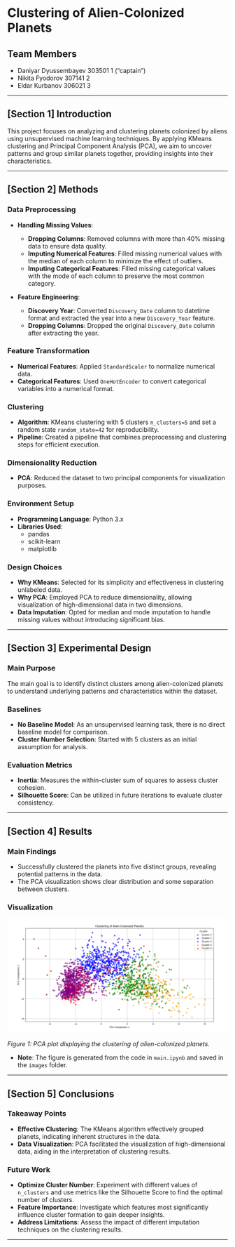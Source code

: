 # Clustering of Alien-Colonized Planets

## Team Members

- Daniyar Dyussembayev 303501 1 (“captain”)
- Nikita Fyodorov 307141 2
- Eldar Kurbanov 306021 3 
---

## [Section 1] Introduction

This project focuses on analyzing and clustering planets colonized by aliens using unsupervised machine learning techniques. By applying KMeans clustering and Principal Component Analysis (PCA), we aim to uncover patterns and group similar planets together, providing insights into their characteristics.

---

## [Section 2] Methods

### Data Preprocessing

- **Handling Missing Values**:
  - **Dropping Columns**: Removed columns with more than 40% missing data to ensure data quality.
  - **Imputing Numerical Features**: Filled missing numerical values with the median of each column to minimize the effect of outliers.
  - **Imputing Categorical Features**: Filled missing categorical values with the mode of each column to preserve the most common category.

- **Feature Engineering**:
  - **Discovery Year**: Converted `Discovery_Date` column to datetime format and extracted the year into a new `Discovery_Year` feature.
  - **Dropping Columns**: Dropped the original `Discovery_Date` column after extracting the year.

### Feature Transformation

- **Numerical Features**: Applied  `StandardScaler` to normalize numerical data.
- **Categorical Features**: Used `OneHotEncoder` to convert categorical variables into a numerical format.

### Clustering

- **Algorithm**: KMeans clustering with 5 clusters `n_clusters=5` and set a random state `random_state=42` for reproducibility.
- **Pipeline**: Created a pipeline that combines preprocessing and clustering steps for efficient execution.

### Dimensionality Reduction

- **PCA**: Reduced the dataset to two principal components for visualization purposes.

### Environment Setup

- **Programming Language**: Python 3.x
- **Libraries Used**:
  - pandas
  - scikit-learn
  - matplotlib

### Design Choices

- **Why KMeans**: Selected for its simplicity and effectiveness in clustering unlabeled data.
- **Why PCA**: Employed PCA to reduce dimensionality, allowing visualization of high-dimensional data in two dimensions.
- **Data Imputation**: Opted for median and mode imputation to handle missing values without introducing significant bias.

---

## [Section 3] Experimental Design

### Main Purpose

The main goal is to identify distinct clusters among alien-colonized planets to understand underlying patterns and characteristics within the dataset.

### Baselines

- **No Baseline Model**: As an unsupervised learning task, there is no direct baseline model for comparison.
- **Cluster Number Selection**: Started with 5 clusters as an initial assumption for analysis.

### Evaluation Metrics

- **Inertia**: Measures the within-cluster sum of squares to assess cluster cohesion.
- **Silhouette Score**: Can be utilized in future iterations to evaluate cluster consistency.

---

## [Section 4] Results

### Main Findings

- Successfully clustered the planets into five distinct groups, revealing potential patterns in the data.
- The PCA visualization shows clear distribution and some separation between clusters.

### Visualization

![Cluster Visualization](images/cluster_visualization.png)

*Figure 1: PCA plot displaying the clustering of alien-colonized planets.*

- **Note**: The figure is generated from the code in `main.ipynb` and saved in the `images` folder.

---

## [Section 5] Conclusions

### Takeaway Points

- **Effective Clustering**: The KMeans algorithm effectively grouped planets, indicating inherent structures in the data.
- **Data Visualization**: PCA facilitated the visualization of high-dimensional data, aiding in the interpretation of clustering results.

### Future Work

- **Optimize Cluster Number**: Experiment with different values of `n_clusters` and use metrics like the Silhouette Score to find the optimal number of clusters.
- **Feature Importance**: Investigate which features most significantly influence cluster formation to gain deeper insights.
- **Address Limitations**: Assess the impact of different imputation techniques on the clustering results.

---

